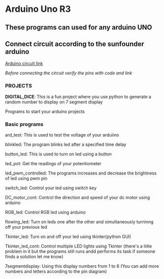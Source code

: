 # Arduino Uno R3

## These programs can used for any arduino UNO

## Connect circuit according to the sunfounder arduino

[Arduino circuit link](https://www.sunfounder.com/learn/category/Super-Kit-V2-0-for-Arduino.html)

*_Before connecting the circuit verify the pins with code and link_*

### PROJECTS

**DIGITAL_DICE**:
This is a fun project where you use python to generate a random number to display on 7 segment display

Programs to start your arduino projects

### Basic programs

ard_test:
This is used to test the voltage of your arduiino

blinkled:
The program blinks led after a specified time delay

button_led:
This is used to turn on led using a button

led_pot:
Get the readings of your potentiometer

led_pwm_controlled:
The programs increases and decrease the brightness of led using pwm pin

switch_led:
Control your led using switch key

DC_motor_cont:
Control the direction and speed of your dc motor using arduino

RGB_led:
Control RGB led using arduino

flowing_led:
Turn on leds one after the other and simultaneously turninng off your previous led

Tkinter_led:
Turn on and off your led using tkinter(python GUI)

Tkinter_led_cont:
Control multiple LED lights using Tkinter
(there's a liitle problem in it but the programs still runs andd performs its task if someone finds a solution let me know)

7segmentdisplay:
Using this display numbers from 1 to 6
(You can add more numbers and letters according to the pin diagram)
